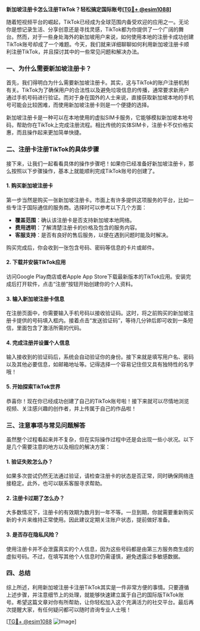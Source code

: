 **新加坡注册卡怎么注册TikTok？轻松搞定国际账号[[TG💪+ @esim1088](https://t.me/s/esim1088)]**

随着短视频平台的崛起，TikTok已经成为全球范围内备受欢迎的应用之一。无论你是想记录生活、分享创意还是寻找灵感，TikTok都为你提供了一个广阔的舞台。然而，对于一些身处海外的新加坡用户来说，如何使用本地的注册卡成功创建TikTok账号却成了一个难题。今天，我们就来详细聊聊如何利用新加坡注册卡顺利注册TikTok，并且探讨其中的一些常见问题和解决办法。

### 一、为什么需要新加坡注册卡？

首先，我们得明白为什么需要新加坡注册卡。其实，这与TikTok的账户注册机制有关。TikTok为了确保用户的合法性以及避免垃圾信息的传播，通常要求新用户通过手机号码进行验证。而对于身在国外的人士来说，直接获取新加坡本地的手机号可能会比较困难，而使用新加坡注册卡则是一个便捷的选择。

新加坡注册卡是一种可以在本地使用的虚拟SIM卡服务，它能够模拟新加坡本地号码，帮助你在TikTok上完成注册流程。相比传统的实体SIM卡，注册卡不仅价格实惠，而且操作起来更加简单快捷。

### 二、注册卡注册TikTok的具体步骤

接下来，让我们一起看看具体的操作步骤吧！如果你已经准备好新加坡注册卡，那么按照以下步骤操作，基本上就能顺利完成TikTok账号的创建了。

#### 1. 购买新加坡注册卡

第一步当然是购买一张新加坡注册卡。市面上有许多提供这项服务的平台，比如一些专注于国际通信的服务商。选择时可以参考以下几个方面：

- **覆盖范围**：确认该注册卡是否支持新加坡本地网络。
- **费用透明**：了解清楚注册卡的价格及包含的服务内容。
- **客服支持**：是否有良好的售后服务，以便在遇到问题时能及时解决。

购买完成后，你会收到一张包含号码、密码等信息的卡片或邮件。

#### 2. 下载并安装TikTok应用

访问Google Play商店或者Apple App Store下载最新版本的TikTok应用。安装完成后打开软件，点击“注册”按钮开始创建你的个人资料。

#### 3. 输入新加坡注册卡信息

在注册页面中，你需要输入手机号码以接收验证码。这时，将之前购买的新加坡注册卡提供的号码填入框内。接着点击“发送验证码”，等待几分钟后即可收到一条短信，里面包含了激活所需的代码。

#### 4. 完成注册并设置个人信息

输入接收到的验证码后，系统会自动验证你的身份。接下来就是填写用户名、密码以及其他必要信息，如邮箱地址等。记得选择一个容易记住但又具有独特性的名字哦！

#### 5. 开始探索TikTok世界

恭喜你！现在你已经成功创建了自己的TikTok账号啦！接下来就可以尽情地浏览视频、关注感兴趣的创作者，并上传属于自己的作品啦！

### 三、注意事项与常见问题解答

虽然整个过程看起来并不复杂，但在实际操作过程中还是会出现一些小状况。以下是几个需要注意的地方以及相应的解决方案：

#### 1. 验证失败怎么办？

如果多次尝试仍然无法通过验证，请检查注册卡的状态是否正常，同时确保网络连接稳定。此外，也可以联系客服寻求帮助。

#### 2. 注册卡过期了怎么办？

大多数情况下，注册卡的有效期为数月到一年不等。一旦到期，你就需要重新购买新的卡片来维持正常使用。因此建议定期关注账户状态，提前做好准备。

#### 3. 是否存在隐私风险？

使用注册卡并不会泄露真实的个人信息，因为这些号码都是由第三方服务商生成的虚拟号码。不过，在填写其他个人信息时仍需谨慎，避免透露过多敏感数据。

### 四、总结

综上所述，利用新加坡注册卡注册TikTok其实是一件非常方便的事情。只要遵循上述步骤，并注意细节上的处理，就能够快速建立属于自己的国际版TikTok账号。希望这篇文章对你有所帮助，让你轻松加入这个充满活力的社交平台。最后再次提醒大家，有任何疑问都可以随时咨询专业人士哦！

[[TG💪+ @esim1088](https://t.me/s/esim1088) ![Image](https://i.postimg.cc/4NQfJmqS/Snipaste-2025-05-13-00-14-12.png)]